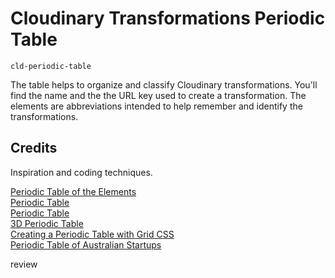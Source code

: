# Cloudinary Transformations Periodic Table
`cld-periodic-table`  


The table helps to organize and classify Cloudinary transformations.  You'll find the name and the the URL key used to create a transformation.  The elements are abbreviations intended to help remember and identify the transformations.

## Credits

Inspiration and coding techniques.

[Periodic Table of the Elements](https://codepen.io/aardrian/pen/NmoQdN)    
[Periodic Table](https://codepen.io/KittyGiraudel/pen/kYzXYE)    
[Periodic Table](https://github.com/fraserboag/periodictable)    
[3D Periodic Table](https://threejs.org/examples/css3d_periodictable.html)  
[Creating a Periodic Table with Grid CSS](https://responsivedesign.is/articles/creating-the-periodic-table-with-grid-css/)  
[Periodic Table of Australian Startups](https://www.freecodecamp.org/news/the-periodic-table-of-australian-startups-4ab76b79ee34/)

review 